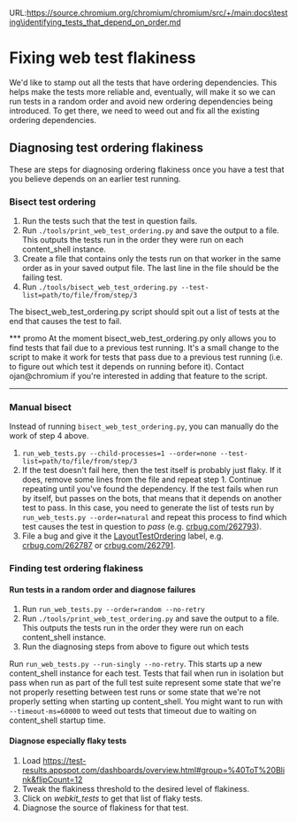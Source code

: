 URL:https://source.chromium.org/chromium/chromium/src/+/main:docs\testing\identifying_tests_that_depend_on_order.md

# Fixing web test flakiness

We'd like to stamp out all the tests that have ordering dependencies. This helps
make the tests more reliable and, eventually, will make it so we can run tests
in a random order and avoid new ordering dependencies being introduced. To get
there, we need to weed out and fix all the existing ordering dependencies.

## Diagnosing test ordering flakiness

These are steps for diagnosing ordering flakiness once you have a test that you
believe depends on an earlier test running.

### Bisect test ordering

1. Run the tests such that the test in question fails.
2. Run `./tools/print_web_test_ordering.py` and save the output to a file. This
   outputs the tests run in the order they were run on each content_shell
   instance.
3. Create a file that contains only the tests run on that worker in the same
   order as in your saved output file. The last line in the file should be the
   failing test.
4. Run
   `./tools/bisect_web_test_ordering.py --test-list=path/to/file/from/step/3`

The bisect_web_test_ordering.py script should spit out a list of tests at the
end that causes the test to fail.

*** promo
At the moment bisect_web_test_ordering.py only allows you to find tests that
fail due to a previous test running. It's a small change to the script to make
it work for tests that pass due to a previous test running (i.e. to figure out
which test it depends on running before it). Contact ojan@chromium if you're
interested in adding that feature to the script.
***

### Manual bisect

Instead of running `bisect_web_test_ordering.py`, you can manually do the work
of step 4 above.

1. `run_web_tests.py --child-processes=1 --order=none --test-list=path/to/file/from/step/3`
2. If the test doesn't fail here, then the test itself is probably just flaky.
   If it does, remove some lines from the file and repeat step 1. Continue
   repeating until you've found the dependency. If the test fails when run by
   itself, but passes on the bots, that means that it depends on another test to
   pass. In this case, you need to generate the list of tests run by
   `run_web_tests.py --order=natural` and repeat this process to find which test
   causes the test in question to *pass* (e.g.
   [crbug.com/262793](https://crbug.com/262793)).
3. File a bug and give it the
   [LayoutTestOrdering](https://crbug.com/?q=label:LayoutTestOrdering) label,
   e.g. [crbug.com/262787](https://crbug.com/262787) or
   [crbug.com/262791](https://crbug.com/262791).

### Finding test ordering flakiness

#### Run tests in a random order and diagnose failures

1. Run `run_web_tests.py --order=random --no-retry`
2. Run `./tools/print_web_test_ordering.py` and save the output to a file. This
   outputs the tests run in the order they were run on each content_shell
   instance.
3. Run the diagnosing steps from above to figure out which tests

Run `run_web_tests.py --run-singly --no-retry`. This starts up a new
content_shell instance for each test. Tests that fail when run in isolation but
pass when run as part of the full test suite represent some state that we're not
properly resetting between test runs or some state that we're not properly
setting when starting up content_shell. You might want to run with
`--timeout-ms=60000` to weed out tests that timeout due to waiting on
content_shell startup time.

#### Diagnose especially flaky tests

1. Load
   https://test-results.appspot.com/dashboards/overview.html#group=%40ToT%20Blink&flipCount=12
2. Tweak the flakiness threshold to the desired level of flakiness.
3. Click on *webkit_tests* to get that list of flaky tests.
4. Diagnose the source of flakiness for that test.
